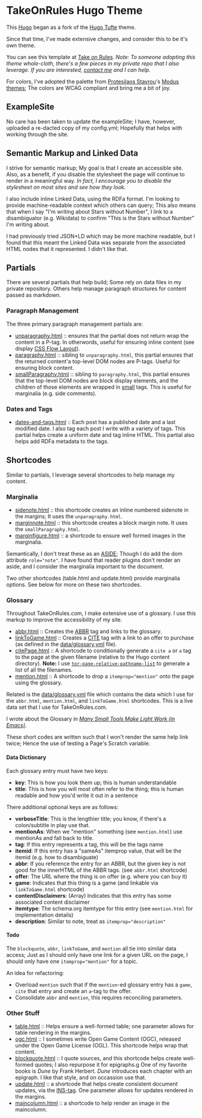# TakeOnRules Hugo Theme

This [Hugo](https://gohugo.io) began as a fork of the [Hugo Tufte](https://github.com/shawnohare/hugo-tufte) theme.

Since that time, I've made extensive changes, and consider this to be it's own theme.

You can see this template at [Take on Rules](https://takeonrules.com).  _Note: To someone adopting this theme whole-cloth, there's a few pieces in my private repo that I also leverage.  If you are interested, [contact me](https://takeonrules.com/contact-me) and I can help._

For colors, I've adopted the palette from [Protesilaos Stavrou](https://protesilaos.com/)'s [Modus themes](https://protesilaos.com/modus-themes/); The colors are WCAG compliant and bring me a bit of joy.

## ExampleSite

No care has been taken to update the exampleSite; I have, however, uploaded a re-dacted copy of my config.yml; Hopefully that helps with working through the site.

## Semantic Markup and Linked Data

I strive for semantic markup; My goal is that I create an accessible site.  Also, as a benefit, if you disable the stylesheet the page will continue to render in a meaningful way.  _In fact, I encourage you to disable the stylesheet on most sites and see how they look._

I also include inline Linked Data, using the RDFa format.  I'm looking to provide machine-readable context which others can query; This also means that when I say "I'm writing about Stars without Number", I link to a disambiguator (e.g. Wikidata) to confirm "This is the Stars without Number" I'm writing about.

I had previously tried JSON+LD which may be more machine readable, but I found that this meant the Linked Data was separate from the associated HTML nodes that it represented.  I didn't like that.

## Partials

There are several partials that help build; Some rely on data files in my private repository.  Others help manage paragraph structures for content passed as markdown.

### Paragraph Management

The three primary paragraph management partials are:

- [unparagraphy.html](layouts/partials/unparagraphy.html) :: ensures that the partial does not return wrap the content in a P-tag.  In otherwords, useful for ensuring inline content (see display [CSS Flow Layout](https://developer.mozilla.org/en-US/docs/Web/CSS/CSS_Flow_Layout)).
- [paragraphy.html](layouts/partials/paragraphy.html) :: sibling to `unparagraphy.html`, this partial ensures that the returned content'a top-level DOM nodes are P-tags.  Useful for ensuring block content.
- [smallParagraphy.html](layouts/partials/smallParagraphy.html) :: sibling to `paragraphy.html`, this partial ensures that the top-level DOM nodes are block display elements, and the children of those elements are wrapped in [small](https://developer.mozilla.org/en-US/docs/Web/HTML/Element/small) tags.  This is useful for marginalia (e.g. side comments).

### Dates and Tags

- [dates-and-tags.html](layouts/partials/dates-and-tags.html) :: Each post has a published date and a last modified date.  I also tag each post I write with a variety of tags.  This partial helps create a uniform date and tag inline HTML.  This partial also helps add RDFa metadata to the tags.

## Shortcodes

Similar to partials, I leverage several shortcodes to help manage my content.

### Marginalia

- [sidenote.html](layouts/shortcodes/sidenote.html) :: this shortcode creates an inline numbered sidenote in the margins; It uses the `unparagraphy.html`.
- [marginnote.html](layouts/shortcodes/marginnote.html) :: this shortcode creates a block margin note.  It uses the `smallParagraphy.html`.
- [marginfigure.html](layouts/shortcodes/marginfigure.html) :: a shortcode to ensure well formed images in the marginalia.

Semantically, I don't treat these as an [ASIDE](https://developer.mozilla.org/en-US/docs/Web/HTML/Element/aside); Though I do add the dom attribute `role="note"`.  I have found that reader plugins don't render an aside, and I consider the marginalia important to the document.

Two other shortcodes (table.html and update.html) provide marginalia options.  See below for more on these two shortcodes.

### Glossary

Throughout TakeOnRules.com, I make extensive use of a glossary. I use this markup to improve the accessibility of my site.

- [abbr.html](layouts/shortcodes/abbr.html) :: Creates the [ABBR](https://developer.mozilla.org/en-US/docs/Web/HTML/Element/abbr) tag and links to the glossary.
- [linkToGame.html](layouts/shortcodes/linkToGame.html) :: Creates a [CITE](https://developer.mozilla.org/en-US/docs/Web/HTML/Element/cite) tag with a link to an offer to purchase (as defined in the [data/glossary.yml](data/glossary.yml) file).
- [citePage.html](layouts/shortcodes/citePage.html) :: A shortcode to conditionally generate a `cite a` or `a` tag to the page at the given filename (relative to the Hugo content directory).  **Note:** I use [`tor-page-relative-pathname-list`](https://github.com/jeremyf/dotzshrc/blob/dd289492248b0b2719297220e4dc1127ee7c89df/emacs/jnf-blogging.el#L100-L106) to generate a list of all the filenames.
- [mention.html](layouts/shortcodes/mention.html) :: A shortcode to drop a `itemprop="mention"` onto the page using the glossary.

Related is the [data/glossary.yml](data/glossary.yml) file which contains the data which I use for the `abbr.html`, `mention.html`, and `linkToGame.html` shortcodes.  This is a live data set that I use for TakeOnRules.com.

I wrote about the Glossary in <cite><a href="http://takeonrules.com/2020/12/20/many-small-tools-make-light-work-in-emacs/" class="u-url p-name" rel="cite">Many Small Tools Make Light Work (in Emacs)</a></cite>.

These short codes are written such that I won't render the same help link twice; Hence the use of testing a Page's Scratch variable.

#### Data Dictionary

Each glossary entry must have two keys:

- **key**: This is how you look them up; this is human understandable
- **title**: This is how you will most often refer to the thing; this is human readable and how you'd write it out in a sentence

There additional optional keys are as follows:

- **verboseTitle**: This is the lengthier title; you know, if there's a colon/subtitle in play use that.
- **mentionAs**: When we "mention" something (see `mention.html`) use mentionAs and fall back to title.
- **tag**: If this entry represents a tag, this will be the tags name
- **itemid**: If this entry has a "sameAs" itemprop value, that will be the itemid (e.g. how to disambiguate)
- **abbr**: If you reference the entry for an ABBR, but the given key is not good for the innerHTML of the ABBR tags. (see `abbr.html` shortcode)
- **offer**: The URL where the thing is on offer (e.g. where you can buy it)
- **game**: Indicates that this thing is a game (and linkable via `linkToGame.html` shortcode)
- **contentDisclaimers**: (Array) Indicates that this entry has some associated content disclaimer
- **itemtype**: The schema.org itemtype for this entry (see `mention.html` for implementation details)
- **description**: Similar to note, treat as `itemprop="description"`

#### Todo

The `blockquote`, `abbr`, `linkToGame`, and `mention` all tie into similar data access; Just as I should only have one link for a given URL on the page, I should only have one `itemprop="mention"` for a topic.

An idea for refactoring:

- Overload `mention` such that if the `mention`-ed glossary entry has a `game`, `cite` that entry and create an `a`-tag to the offer.
- Consolidate `abbr` and `mention`, this requires reconciling parameters.

### Other Stuff

- [table.html](layouts/shortcodes/table.html) :: Helps ensure a well-formed table; one parameter allows for table rendering in the margins.
- [ogc.html](layouts/shortcodes/ogc.html) :: I sometimes write Open Game Content (OGC), released under the Open Game License (OGL).  This shortcode helps wrap that content.
- [blockquote.html](layouts/shortcodes/blockquote.html) :: I quote sources, and this shortcode helps create well-formed quotes; I also repurpose it for epigraphs.g One of my favorite books is <cite>Dune</cite> by Frank Herbert.  <cite>Dune</cite> introduces each chapter with an epigraph.  I like that style, and on occassion use that.
- [update.html](layouts/shortcodes/update.html) :: a shortcode that helps create consistent document updates, via the [INS-tag](https://developer.mozilla.org/en-US/docs/Web/HTML/Element/ins).  One parameter allows for updates rendered in the margins.
- [maincolumn.html](layouts/shortcodes/maincolumn.html) :: a shortcode to help render an image in the maincolumn.
